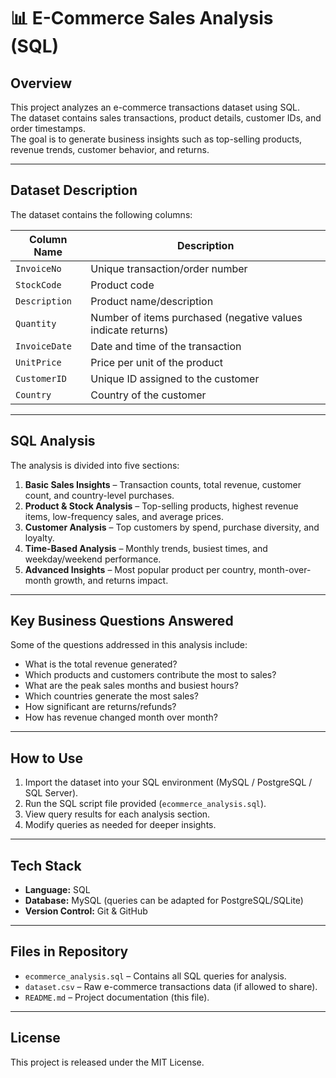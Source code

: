 # 📊 E-Commerce Sales Analysis (SQL)

## Overview
This project analyzes an e-commerce transactions dataset using SQL.  
The dataset contains sales transactions, product details, customer IDs, and order timestamps.  
The goal is to generate business insights such as top-selling products, revenue trends, customer behavior, and returns.

---

## Dataset Description
The dataset contains the following columns:

| Column Name   | Description |
|---------------|-------------|
| `InvoiceNo`   | Unique transaction/order number |
| `StockCode`   | Product code |
| `Description` | Product name/description |
| `Quantity`    | Number of items purchased (negative values indicate returns) |
| `InvoiceDate` | Date and time of the transaction |
| `UnitPrice`   | Price per unit of the product |
| `CustomerID`  | Unique ID assigned to the customer |
| `Country`     | Country of the customer |

---

## SQL Analysis
The analysis is divided into five sections:

1. **Basic Sales Insights** – Transaction counts, total revenue, customer count, and country-level purchases.  
2. **Product & Stock Analysis** – Top-selling products, highest revenue items, low-frequency sales, and average prices.  
3. **Customer Analysis** – Top customers by spend, purchase diversity, and loyalty.  
4. **Time-Based Analysis** – Monthly trends, busiest times, and weekday/weekend performance.  
5. **Advanced Insights** – Most popular product per country, month-over-month growth, and returns impact.

---

## Key Business Questions Answered
Some of the questions addressed in this analysis include:
- What is the total revenue generated?
- Which products and customers contribute the most to sales?
- What are the peak sales months and busiest hours?
- Which countries generate the most sales?
- How significant are returns/refunds?
- How has revenue changed month over month?

---

## How to Use
1. Import the dataset into your SQL environment (MySQL / PostgreSQL / SQL Server).  
2. Run the SQL script file provided (`ecommerce_analysis.sql`).  
3. View query results for each analysis section.  
4. Modify queries as needed for deeper insights.

---

## Tech Stack
- **Language:** SQL  
- **Database:** MySQL (queries can be adapted for PostgreSQL/SQLite)  
- **Version Control:** Git & GitHub  

---

## Files in Repository
- `ecommerce_analysis.sql` – Contains all SQL queries for analysis.  
- `dataset.csv` – Raw e-commerce transactions data (if allowed to share).  
- `README.md` – Project documentation (this file).

---

## License
This project is released under the MIT License.
